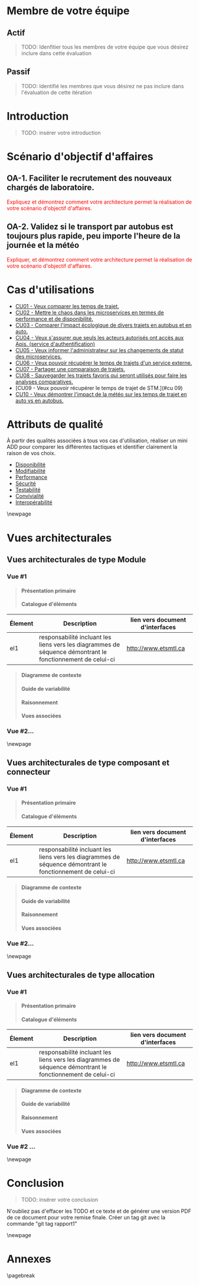 <style>
    .concept {
        width: 1000%;
        text-align: center;
    }
    .concept th {
        background: grey;
        word-wrap: break-word;
        text-align: center;
    }
    .disponibilite tr:nth-child(1) { background: orange; }
    .performance tr:nth-child(2) { background: orange; }
    .securite tr:nth-child(3) { background: orange; }
    .usabilite tr:nth-child(1) { background: orange; }
    .interoperabilite tr:nth-child(2) { background: orange; }
    .modifiabilite tr:nth-child(3) { background: orange; }
    .testabilite tr:nth-child(1) { background: orange; }    
</style>

# Membre de votre équipe
## Actif
>TODO: Idenfitier tous les membres de votre équipe que vous désirez inclure dans cette évaluation
## Passif
>TODO: Identifié les membres que vous désirez ne pas inclure dans l'évaluation de cette itération
# Introduction
>TODO: insérer votre introduction



# Scénario d'objectif d'affaires
## OA-1. Faciliter le recrutement des nouveaux chargés de laboratoire.
<span style="color:red">Expliquez et démontrez comment votre architecture permet la réalisation de votre scénario d'objectif d'affaires. </span>

## OA-2. Validez si le transport par autobus est toujours plus rapide, peu importe l'heure de la journée et la météo
<span style="color:red">Expliquer, et démontrez comment votre architecture permet la réalisation de votre scénario d'objectif d'affaires. </span>

# Cas d'utilisations
- [CU01 - Veux comparer les temps de trajet.](#cu01)
- [CU02 - Mettre le chaos dans les microservices en termes de performance et de disponibilité.](#cu02)
- [CU03 - Comparer l'impact écologique de divers trajets en autobus et en auto.](#cu03)
- [CU04 - Veux s'assurer que seuls les acteurs autorisés ont accès aux Apis. (service d'authentification)](#cu04)
- [CU05 - Veux informer l'administrateur sur les changements de statut des microservices.](#cu05)
- [CU06 - Veux pouvoir récupérer le temps de trajets d'un service externe.](#cu06)
- [CU07 - Partager une comparaison de trajets.](#cu07)
- [CU08 - Sauvegarder les trajets favoris qui seront utilisés pour faire les analyses comparatives.](#cu08)
- [CU09 - Veux pouvoir récupérer le temps de trajet de STM.](#cu 09)
- [CU10 - Veux démontrer l'impact de la météo sur les temps de trajet en auto vs en autobus.](#cu10)

# Attributs de qualité
À partir des qualités associées à tous vos cas d'utilisation, réaliser un mini ADD pour comparer les différentes tactiques et identifier clairement la raison de vos choix.

- [Disponibilité](#disponibilité)
- [Modifiabilité](#modifiabilité)
- [Performance](#performance)
- [Sécurité](#sécurité)
- [Testabilité](#testabilité)
- [Convivialité](#usabilité)
- [Interopérabilité](#interopérabilité)

  
\newpage
# Vues architecturales 

## Vues architecturales de type Module
### Vue #1
>#### Présentation primaire
>#### Catalogue d'éléments
|Élement|Description|lien vers document d'interfaces|
|-------|-----------|-------------------------------|
|el1|responsabilité incluant les liens vers les diagrammes de séquence démontrant le fonctionnement de celui-ci|http://www.etsmtl.ca|
>#### Diagramme de contexte
>#### Guide de variabilité
>#### Raisonnement
>#### Vues associées
### Vue #2...

\newpage
## Vues architecturales de type composant et connecteur
### Vue #1
>#### Présentation primaire
>#### Catalogue d'éléments
|Élement|Description|lien vers document d'interfaces|
|-------|-----------|-------------------------------|
|el1|responsabilité incluant les liens vers les diagrammes de séquence démontrant le fonctionnement de celui-ci|http://www.etsmtl.ca|
>#### Diagramme de contexte
>#### Guide de variabilité
>#### Raisonnement
>#### Vues associées
### Vue #2...

\newpage
## Vues architecturales de type allocation
### Vue #1
>#### Présentation primaire
>#### Catalogue d'éléments
|Élement|Description|lien vers document d'interfaces|
|-------|-----------|-------------------------------|
|el1|responsabilité incluant les liens vers les diagrammes de séquence démontrant le fonctionnement de celui-ci|http://www.etsmtl.ca|
>#### Diagramme de contexte
>#### Guide de variabilité
>#### Raisonnement
>#### Vues associées
### Vue #2 ...

\newpage
# Conclusion
>TODO: insérer votre conclusion


N'oubliez pas d'effacer les TODO et ce texte et de générer une version PDF de ce document pour votre remise finale.
Créer un tag git avec la commande "git tag rapport1"

\newpage
# Annexes

\pagebreak

